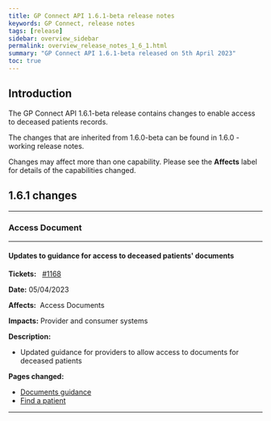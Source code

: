 ```yaml
---
title: GP Connect API 1.6.1-beta release notes
keywords: GP Connect, release notes
tags: [release]
sidebar: overview_sidebar
permalink: overview_release_notes_1_6_1.html
summary: "GP Connect API 1.6.1-beta released on 5th April 2023"
toc: true
---
```


## Introduction ##

The GP Connect API 1.6.1-beta release contains changes to enable access to deceased patients records.

The changes that are inherited from 1.6.0-beta can be found in 1.6.0 - working release notes.

Changes may affect more than one capability.  Please see the **Affects** label for details of the capabilities changed.

## 1.6.1 changes ##

---

### Access Document

---

#### Updates to guidance for access to deceased patients' documents

**Tickets:** &nbsp; [#1168](https://github.com/nhsconnect/gpconnect/issues/1168)

**Date:** 05/04/2023

**Affects:**&nbsp; Access Documents

**Impacts:** Provider and consumer systems

**Description:**

- Updated guidance for providers to allow access to documents for deceased patients

**Pages changed:**

- [Documents guidance](access_documents_development_documents_guidance.html#documents-for-deceased-patients)
- [Find a patient](access_documents_use_case_find_a_patient.html)

---
